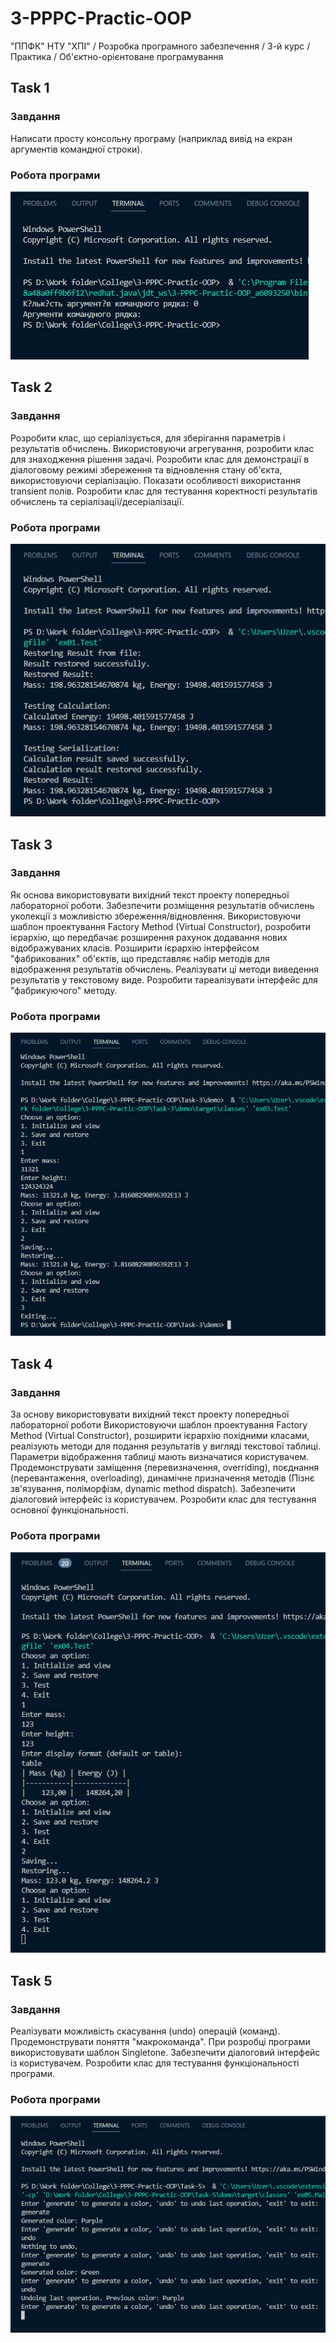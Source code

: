 # 3-PPPC-Practic-OOP

"ППФК" НТУ "ХПІ" / Розробка програмного забезпечення / 3-й курс / Практика / Об'єктно-орієнтоване програмування

## Task 1

### Завдання

Написати просту консольну програму (наприклад вивід на екран аргументів командної строки).

### Робота програми

![1709681693631](image/README/1709681693631.png)

## Task 2

### Завдання

Розробити клас, що серіалізується, для зберігання параметрів і результатів обчислень. Використовуючи агрегування, розробити клас для знаходження рішення задачі. Розробити клас для демонстрації в діалоговому режимі збереження та відновлення стану об'єкта, використовуючи серіалізацію. Показати особливості використання transient полів. Розробити клас для тестування коректності результатів обчислень та серіалізації/десеріалізації.

### Робота програми

![1709681869536](image/README/1709681869536.png)

## Task 3

### Завдання

Як основа використовувати вихідний текст проекту попередньої лабораторної роботи. Забезпечити розміщення результатів обчислень уколекції з можливістю збереження/відновлення. Використовуючи шаблон проектування Factory Method (Virtual Constructor), розробити ієрархію, що передбачає розширення рахунок додавання нових відображуваних класів. Розширити ієрархію інтерфейсом "фабрикованих" об'єктів, що представляє набір методів для відображення результатів обчислень. Реалізувати ці методи виведення результатів у текстовому виде. Розробити тареалізувати інтерфейс для "фабрикуючого" методу.

### Робота програми

![1709682245765](image/README/1709682245765.png)

## Task 4

### Завдання

За основу використовувати вихідний текст проекту попередньої лабораторної роботи Використовуючи шаблон проектування Factory Method (Virtual Constructor), розширити ієрархію похідними класами, реалізують методи для подання результатів у вигляді текстової таблиці. Параметри відображення таблиці мають визначатися користувачем. Продемонструвати заміщення (перевизначення, overriding), поєднання (перевантаження, overloading), динамічне призначення методів (Пізнє зв'язування, поліморфізм, dynamic method dispatch). Забезпечити діалоговий інтерфейс із користувачем. Розробити клас для тестування основної функціональності.

### Робота програми

![1709769543588](image/README/1709769543588.png)

## Task 5

### Завдання

Реалізувати можливість скасування (undo) операцій (команд). Продемонструвати поняття "макрокоманда". При розробці програми використовувати шаблон Singletone. Забезпечити діалоговий інтерфейс із користувачем. Розробити клас для тестування функціональності програми.

### Робота програми

![1710113590508](image/README/1710113590508.png)
